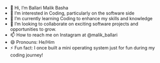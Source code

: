 - 👋 Hi, I’m Ballari Malik Basha
- 👀 I’m interested in Coding, particularly on the software side
- 🌱 I’m currently learning Coding to enhance my skills and knowledge
- 💞️ I’m looking to collaborate on exciting software projects and opportunities to grow.
- 📫 How to reach me on Instagram at @malik_ballari
- 😄 Pronouns: He/Him
- ⚡ Fun fact:  I once built a mini operating system just for fun during my coding journey!


